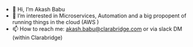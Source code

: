 - 👋 Hi, I’m Akash Babu
- 👀 I’m interested in Microservices, Automation and a big propopent of running things in the cloud (AWS )
- 📫 How to reach me: akash.babu@clarabridge.com or via slack DM (within Clarabridge)

<!---
akashbabu91/akashbabu91 is a ✨ special ✨ repository because its `README.md` (this file) appears on your GitHub profile.
You can click the Preview link to take a look at your changes.
--->
